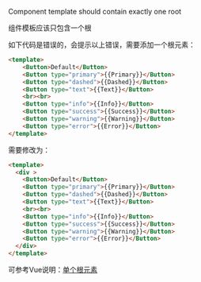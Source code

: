 Component template should contain exactly one root

组件模板应该只包含一个根

如下代码是错误的，会提示以上错误，需要添加一个根元素：

```html
<template>
    <Button>Default</Button>
    <Button type="primary">{{Primary}}</Button>
    <Button type="dashed">{{Dashed}}</Button>
    <Button type="text">{{Text}}</Button>
    <br><br>
    <Button type="info">{{Info}}</Button>
    <Button type="success">{{Success}}</Button>
    <Button type="warning">{{Warning}}</Button>
    <Button type="error">{{Error}}</Button>
</template>
```

需要修改为：

```html
<template>
  <div >
    <Button>Default</Button>
    <Button type="primary">{{Primary}}</Button>
    <Button type="dashed">{{Dashed}}</Button>
    <Button type="text">{{Text}}</Button>
    <br><br>
    <Button type="info">{{Info}}</Button>
    <Button type="success">{{Success}}</Button>
    <Button type="warning">{{Warning}}</Button>
    <Button type="error">{{Error}}</Button>
  </div>
</template>
```

可参考Vue说明：[单个根元素](https://cn.vuejs.org/v2/guide/components.html#%E5%8D%95%E4%B8%AA%E6%A0%B9%E5%85%83%E7%B4%A0)